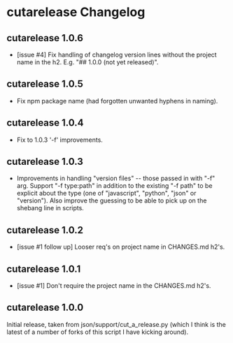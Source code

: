 # cutarelease Changelog

## cutarelease 1.0.6

- [issue #4] Fix handling of changelog version lines without the project name
  in the h2.  E.g. "## 1.0.0 (not yet released)".


## cutarelease 1.0.5

- Fix npm package name (had forgotten unwanted hyphens in naming).


## cutarelease 1.0.4

- Fix to 1.0.3 '-f' improvements.


## cutarelease 1.0.3

- Improvements in handling "version files" -- those passed in with "-f" arg.
  Support "-f type:path" in addition to the existing "-f path" to be explicit
  about the type (one of "javascript", "python", "json" or "version"). Also
  improve the guessing to be able to pick up on the shebang line in scripts.


## cutarelease 1.0.2

- [issue #1 follow up] Looser req's on project name in CHANGES.md h2's.


## cutarelease 1.0.1

- [issue #1] Don't require the project name in the CHANGES.md h2's.


## cutarelease 1.0.0

Initial release, taken from json/support/cut_a_release.py (which I think is the
latest of a number of forks of this script I have kicking around).

